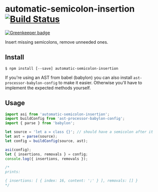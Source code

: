 # automatic-semicolon-insertion [![Build Status](https://travis-ci.org/decaffeinate/coffee-lex.svg?branch=master)](https://travis-ci.org/decaffeinate/coffee-lex)

[![Greenkeeper badge](https://badges.greenkeeper.io/eventualbuddha/automatic-semicolon-insertion.svg)](https://greenkeeper.io/)

Insert missing semicolons, remove unneeded ones.

## Install

```
$ npm install [--save] automatic-semicolon-insertion
```

If you're using an AST from babel (babylon) you can also install
`ast-processor-babylon-config` to make it easier. Otherwise you'll have
to implement the expected methods yourself.

## Usage

```js
import asi from 'automatic-semicolon-insertion';
import buildConfig from 'ast-processor-babylon-config';
import { parse } from 'babylon';

let source = 'let a = class {}'; // should have a semicolon after it
let ast = parse(source);
let config = buildConfig(source, ast);

asi(config);
let { insertions, removals } = config;
console.log({ insertions, removals });

/*
prints:

{ insertions: [ { index: 16, content: ';' } ], removals: [] }
*/
```

